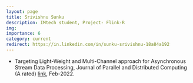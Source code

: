 ```yaml
---
layout: page
title: Srivishnu Sunku
description: IMtech student, Project- Flink-R
img: 
importance: 6
category: current
redirect: https://in.linkedin.com/in/sunku-srivishnu-18a84a192
---
```


- Targeting Light-Weight and Multi-Channel approach for Asynchronous Stream Data Processing, Journal of Parallel and Distributed Computing (A rated) [link](https://www.sciencedirect.com/science/article/pii/S0743731522001022?dgcid=author), Feb-2022.
